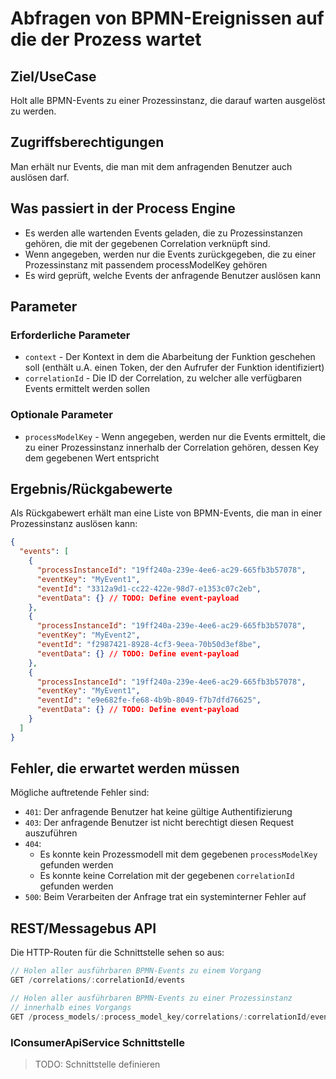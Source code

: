 # Abfragen von BPMN-Ereignissen auf die der Prozess wartet

## Ziel/UseCase

Holt alle BPMN-Events zu einer Prozessinstanz, die darauf warten ausgelöst
zu werden.

## Zugriffsberechtigungen

Man erhält nur Events, die man mit dem anfragenden Benutzer auch auslösen darf.

## Was passiert in der Process Engine

- Es werden alle wartenden Events geladen, die zu Prozessinstanzen gehören,
  die mit der gegebenen Correlation verknüpft sind.
- Wenn angegeben, werden nur die Events zurückgegeben, die zu einer
  Prozessinstanz mit passendem processModelKey gehören
- Es wird geprüft, welche Events der anfragende Benutzer auslösen kann

## Parameter

### Erforderliche Parameter

* `context` - Der Kontext in dem die Abarbeitung der Funktion geschehen soll
  (enthält u.A. einen Token, der den Aufrufer der Funktion identifiziert)
* `correlationId` - Die ID der Correlation, zu welcher alle verfügbaren Events
  ermittelt werden sollen

### Optionale Parameter

* `processModelKey` - Wenn angegeben, werden nur die Events ermittelt, die zu
  einer Prozessinstanz innerhalb der Correlation gehören, dessen Key dem
  gegebenen Wert entspricht

## Ergebnis/Rückgabewerte

Als Rückgabewert erhält man eine Liste von BPMN-Events,
die man in einer Prozessinstanz auslösen kann:

```JSON
{
  "events": [
    {
      "processInstanceId": "19ff240a-239e-4ee6-ac29-665fb3b57078",
      "eventKey": "MyEvent1",
      "eventId": "3312a9d1-cc22-422e-98d7-e1353c07c2eb",
      "eventData": {} // TODO: Define event-payload
    },
    {
      "processInstanceId": "19ff240a-239e-4ee6-ac29-665fb3b57078",
      "eventKey": "MyEvent2",
      "eventId": "f2987421-8928-4cf3-9eea-70b50d3ef8be",
      "eventData": {} // TODO: Define event-payload
    },
    {
      "processInstanceId": "19ff240a-239e-4ee6-ac29-665fb3b57078",
      "eventKey": "MyEvent1",
      "eventId": "e9e682fe-fe68-4b9b-8049-f7b7dfd76625",
      "eventData": {} // TODO: Define event-payload
    }
  ]
}
```

## Fehler, die erwartet werden müssen

Mögliche auftretende Fehler sind:
- `401`: Der anfragende Benutzer hat keine gültige Authentifizierung
- `403`: Der anfragende Benutzer ist nicht berechtigt diesen Request auszuführen
- `404`:
  - Es konnte kein Prozessmodell mit dem gegebenen `processModelKey`
    gefunden werden
  - Es konnte keine Correlation mit der gegebenen `correlationId`
    gefunden werden
- `500`: Beim Verarbeiten der Anfrage trat ein systeminterner Fehler auf

## REST/Messagebus API

Die HTTP-Routen für die Schnittstelle sehen so aus:

```JavaScript
// Holen aller ausführbaren BPMN-Events zu einem Vorgang
GET /correlations/:correlationId/events

// Holen aller ausführbaren BPMN-Events zu einer Prozessinstanz
// innerhalb eines Vorgangs
GET /process_models/:process_model_key/correlations/:correlationId/events
```

### IConsumerApiService Schnittstelle

> TODO: Schnittstelle definieren
